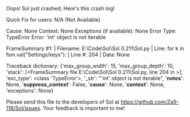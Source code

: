 Oops! Sol just crashed;
Here's this crash log!

Quick Fix for users: N/A (Not Available)

Cause: None
Context: None
Exceptions (if available): None
Error Type: TypeError
Error: 'int' object is not iterable

FrameSummary #1:
  | Filename: E:\Code\Sol\Sol 0.211\Sol.py
  | Line: for k in fsm.val("Settings/keys"):
  | Line #: 204
  | Data: None

Traceback dictionary: {'max_group_width': 15, 'max_group_depth': 10, 'stack': [<FrameSummary file E:\Code\Sol\Sol 0.211\Sol.py, line 204 in <module>>], 'exc_type': <class 'TypeError'>, '_str': "'int' object is not iterable", '__notes__': None, '__suppress_context__': False, '__cause__': None, '__context__': None, 'exceptions': None}


Please send this file to the developers of Sol at https://github.com/Za9-118/Sol/issues.
Your feedback is important to me!